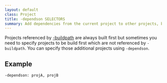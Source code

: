 ```yaml
---
layout: default
class: Project
title: -dependson SELECTORS
summary: Add dependencies from the current project to other projects, before this project is built, any project this project depends on will be built first.
---
```


Projects referenced by [-buildpath](buildpath.html) are always built first but sometimes
you need to specify projects to be build first which are not referenced by `-buildpath`.
You can specify those additional projects using `-dependson`.

## Example

    -dependson: projA, projB

